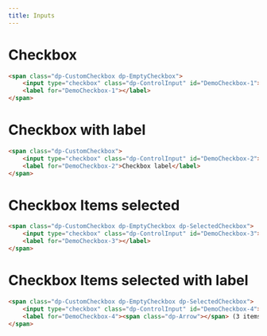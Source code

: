 ```yaml
---
title: Inputs
---
```


# Checkbox

```html @preview
<span class="dp-CustomCheckbox dp-EmptyCheckbox">
    <input type="checkbox" class="dp-ControlInput" id="DemoCheckbox-1"></input>
    <label for="DemoCheckbox-1"></label>
</span>
```

# Checkbox with label

```html @preview
<span class="dp-CustomCheckbox">
    <input type="checkbox" class="dp-ControlInput" id="DemoCheckbox-2"></input>
    <label for="DemoCheckbox-2">Checkbox label</label>
</span>
```

# Checkbox Items selected

```html @preview
<span class="dp-CustomCheckbox dp-EmptyCheckbox dp-SelectedCheckbox">
    <input type="checkbox" class="dp-ControlInput" id="DemoCheckbox-3"></input>
    <label for="DemoCheckbox-3"></label>
</span>
```

# Checkbox Items selected with label

```html @preview
<span class="dp-CustomCheckbox dp-EmptyCheckbox dp-SelectedCheckbox">
    <input type="checkbox" class="dp-ControlInput" id="DemoCheckbox-4"></input>
    <label for="DemoCheckbox-4"><span class="dp-Arrow"></span> (3 items selected) </label>
</span>
```